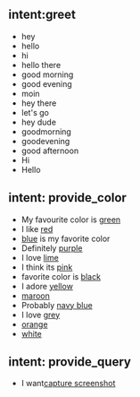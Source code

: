 ## intent:greet
- hey
- hello
- hi
- hello there
- good morning
- good evening
- moin
- hey there
- let's go
- hey dude
- goodmorning
- goodevening
- good afternoon
- Hi
- Hello

## intent: provide_color
- My favourite color is [green](color)
- I like [red](color)
- [blue](color) is my favorite color
- Definitely [purple](color)
- I love [lime](color)
- I think its [pink](color)
- favorite color is [black](color)
- I adore [yellow](color)
- [maroon](color)
- Probably [navy blue](color)
- I love [grey](color)
- [orange](color)
- [white](color)

## intent: provide_query
- I want[capture screenshot](query)


